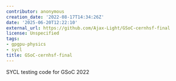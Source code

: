```yaml
---
contributor: anonymous
creation_date: '2022-08-17T14:34:26Z'
date: '2025-06-20T12:22:10'
external_url: https://github.com/Ajax-Light/GSoC-cernhsf-final
license: Unspecified
tags:
- gpgpu-physics
- sycl
title: GSoC-cernhsf-final
---
```


SYCL testing code for GSoC 2022
